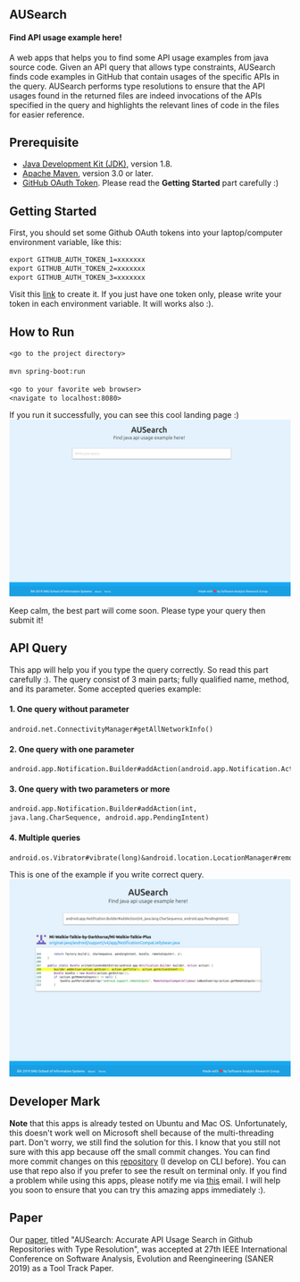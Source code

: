 ## AUSearch
#### Find API usage example here!
A web apps that helps you to find some API usage examples from java source code. Given an API query that allows type constraints, AUSearch finds code examples in GitHub that contain usages of the specific APIs in the query. AUSearch performs type resolutions to ensure that the API usages found in
the returned files are indeed invocations of the APIs specified in the query and highlights the relevant lines of code in the files for easier reference.

## Prerequisite

- [Java Development Kit (JDK)](https://www.oracle.com/technetwork/java/javase/downloads/index.html), version 1.8.
- [Apache Maven](https://maven.apache.org/), version 3.0 or later.
- [GitHub OAuth Token](https://github.com/settings/tokens). Please read the **Getting Started** part carefully :)

## Getting Started

First, you should set some Github OAuth tokens into your laptop/computer environment variable, like this:
```
export GITHUB_AUTH_TOKEN_1=xxxxxxx
export GITHUB_AUTH_TOKEN_2=xxxxxxx
export GITHUB_AUTH_TOKEN_3=xxxxxxx
```
Visit this [link](https://github.com/settings/tokens) to create it. If you just have one token only, please write your token in each environment variable. It will works also :). 


## How to Run

```
<go to the project directory>

mvn spring-boot:run

<go to your favorite web browser>
<navigate to localhost:8080>
```

If you run it successfully, you can see this cool landing page :)
![AUSearch](AUSearch.png)

Keep calm, the best part will come soon. Please type your query then submit it!

## API Query
This app will help you if you type the query correctly. So read this part carefully :). The query consist of 3 main parts; fully qualified name, method, and its parameter.
Some accepted queries example:
#### 1. One query without parameter
```
android.net.ConnectivityManager#getAllNetworkInfo()
```
#### 2. One query with one parameter
```
android.app.Notification.Builder#addAction(android.app.Notification.Action)
```
#### 3. One query with two parameters or more
```
android.app.Notification.Builder#addAction(int, java.lang.CharSequence, android.app.PendingIntent)
```
#### 4. Multiple queries
```
android.os.Vibrator#vibrate(long)&android.location.LocationManager#removeGpsStatusListener(android.location.GpsStatus.Listener)
```

This is one of the example if you write correct query.
![AUSearch Result](AUSearch-result.png)


## Developer Mark 
**Note** that this apps is already tested on Ubuntu and Mac OS. Unfortunately, this doesn't work well on Microsoft shell because of the multi-threading part. Don't worry, we still find the solution for this.
I know that you still not sure with this app because off the small commit changes. You can find more commit changes on this [repository](https://github.com/mhilmiasyrofi/github-code-search) (I develop on CLI before). You can use that repo also if you prefer to see the result on terminal only. If you find a problem while using this apps, please notify me via [this](mhilmia@smu.edu.sg) email. I will help you soon to ensure that you can try this amazing apps immediately :). 

## Paper


Our [paper](SANER_2020_AUSearch.pdf), titled "AUSearch: Accurate API Usage Search in Github Repositories with Type Resolution", was accepted at 27th IEEE International Conference on
Software Analysis, Evolution and Reengineering (SANER 2019) as a Tool Track Paper. 
